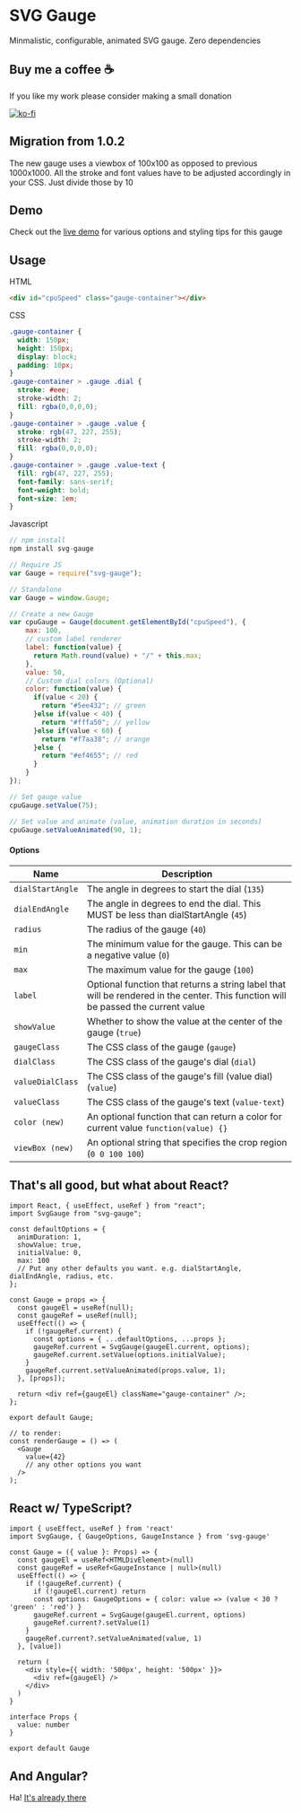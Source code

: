 # SVG Gauge
Minmalistic, configurable, animated SVG gauge. Zero dependencies


## Buy me a coffee ☕
If you like my work please consider making a small donation

[![ko-fi](https://ko-fi.com/img/githubbutton_sm.svg)](https://ko-fi.com/Z8Z01L1TS)


## Migration from 1.0.2

The new gauge uses a viewbox of 100x100 as opposed to previous 1000x1000. All the stroke and font values have to be adjusted accordingly in your CSS. Just divide those by 10


## Demo
Check out the [live demo](http://codepen.io/naikus/pen/BzkoLL) for various options and styling tips for this gauge


## Usage

HTML
```html
<div id="cpuSpeed" class="gauge-container"></div>
```
CSS
```css
.gauge-container {
  width: 150px;
  height: 150px;
  display: block;
  padding: 10px;
}
.gauge-container > .gauge .dial {
  stroke: #eee;
  stroke-width: 2;
  fill: rgba(0,0,0,0);
}
.gauge-container > .gauge .value {
  stroke: rgb(47, 227, 255);
  stroke-width: 2;
  fill: rgba(0,0,0,0);
}
.gauge-container > .gauge .value-text {
  fill: rgb(47, 227, 255);
  font-family: sans-serif;
  font-weight: bold;
  font-size: 1em;
}
```
Javascript
```js
// npm install
npm install svg-gauge

// Require JS
var Gauge = require("svg-gauge");

// Standalone
var Gauge = window.Gauge;

// Create a new Gauge
var cpuGauge = Gauge(document.getElementById("cpuSpeed"), {
    max: 100,
    // custom label renderer
    label: function(value) {
      return Math.round(value) + "/" + this.max;
    },
    value: 50,
    // Custom dial colors (Optional)
    color: function(value) {
      if(value < 20) {
        return "#5ee432"; // green
      }else if(value < 40) {
        return "#fffa50"; // yellow
      }else if(value < 60) {
        return "#f7aa38"; // orange
      }else {
        return "#ef4655"; // red
      }
    }
});

// Set gauge value
cpuGauge.setValue(75);

// Set value and animate (value, animation duration in seconds)
cpuGauge.setValueAnimated(90, 1);

```

#### Options

|      Name            |                  Description                       |
| -------------------- | ------------------------------------------------------------------------------------- |
| ```dialStartAngle``` | The angle in degrees to start the dial (```135```)       |
| ```dialEndAngle```   | The angle in degrees to end the dial. This MUST be less than dialStartAngle (```45```)  |
| ```radius```         | The radius of the gauge (```40```) |
| ```min```            | The minimum value for the gauge. This can be a negative value (```0```)  |
| ```max```            | The maximum value for the gauge (```100```)  |
| ```label```          | Optional function that returns a string label that will be rendered in the center. This function will be passed the current value |
| ```showValue```      | Whether to show the value at the center of the gauge (```true```) |
| ```gaugeClass```     | The CSS class of the gauge (```gauge```) |
| ```dialClass```      | The CSS class of the gauge's dial (```dial```) |
| ```valueDialClass``` | The CSS class of the gauge's fill (value dial) (```value```) |
| ```valueClass```     | The CSS class of the gauge's text (```value-text```) |
| ```color (new)```    | An optional function that can return a color for current value  ```function(value) {}``` |
| ```viewBox (new)```  | An optional string that specifies the crop region (```0 0 100 100```) |



## That's all good, but what about React?
```JSX
import React, { useEffect, useRef } from "react";
import SvgGauge from "svg-gauge";

const defaultOptions = {
  animDuration: 1,
  showValue: true,
  initialValue: 0,
  max: 100
  // Put any other defaults you want. e.g. dialStartAngle, dialEndAngle, radius, etc.
};

const Gauge = props => {
  const gaugeEl = useRef(null);
  const gaugeRef = useRef(null);
  useEffect(() => {
    if (!gaugeRef.current) {
      const options = { ...defaultOptions, ...props };
      gaugeRef.current = SvgGauge(gaugeEl.current, options);
      gaugeRef.current.setValue(options.initialValue);
    }
    gaugeRef.current.setValueAnimated(props.value, 1);
  }, [props]);

  return <div ref={gaugeEl} className="gauge-container" />;
};

export default Gauge;

// to render:
const renderGauge = () => (
  <Gauge
    value={42}
    // any other options you want
  />
);
```

## React w/ TypeScript?

```tsx
import { useEffect, useRef } from 'react'
import SvgGauge, { GaugeOptions, GaugeInstance } from 'svg-gauge'

const Gauge = ({ value }: Props) => {
  const gaugeEl = useRef<HTMLDivElement>(null)
  const gaugeRef = useRef<GaugeInstance | null>(null)
  useEffect(() => {
    if (!gaugeRef.current) {
      if (!gaugeEl.current) return
      const options: GaugeOptions = { color: value => (value < 30 ? 'green' : 'red') }
      gaugeRef.current = SvgGauge(gaugeEl.current, options)
      gaugeRef.current?.setValue(1)
    }
    gaugeRef.current?.setValueAnimated(value, 1)
  }, [value])

  return (
    <div style={{ width: '500px', height: '500px' }}>
      <div ref={gaugeEl} />
    </div>
  )
}

interface Props {
  value: number
}

export default Gauge
```

## And Angular?
Ha! [It's already there](https://github.com/mattlewis92/angular-gauge)
